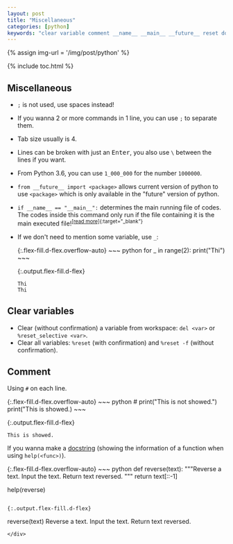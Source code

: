 ```yaml
---
layout: post
title: "Miscellaneous"
categories: [python]
keywords: "clear variable comment __name__ __main__ __future__ reset docstring"
---
```


{% assign img-url = '/img/post/python' %}

{% include toc.html %}

## Miscellaneous

- `;` is not used, use spaces instead!
- If you wanna 2 or more commands in 1 line, you can use `;` to separate them.
- Tab size usually is 4.
- Lines can be broken with just an <kbd>Enter</kbd>, you also use `\` between the lines if you want.
- From Python 3.6, you can use `1_000_000` for the number `1000000`.
- `from __future__ import <package>` allows current version of python to use `<package>` which is only available in the "future" version of python.
- `if __name__ == "__main__":` determines the main running file of codes. The codes inside this command only run if the file containing it is the main executed file!<sup>[[read more]](https://stackoverflow.com/questions/419163/what-does-if-name-main-do){:target="_blank"}</sup>
- If we don't need to mention some variable, use `_`:

  <div class="d-md-flex" markdown="1">
  {:.flex-fill.d-flex.overflow-auto}
  ~~~ python
  for _ in range(2):
    print("Thi")
  ~~~
  
  {:.output.flex-fill.d-flex}
  ~~~
  Thi
  Thi
  ~~~
  </div>

## Clear variables

- Clear (without confirmation) a variable from workspace: `del <var>` or `%reset_selective <var>`.
- Clear all variables: `%reset` (with confirmation) and `%reset -f` (without confirmation).

## Comment

Using `#` on each line.

<div class="d-md-flex" markdown="1">
{:.flex-fill.d-flex.overflow-auto}
~~~ python
# print("This is not showed.")
print("This is showed.)
~~~

{:.output.flex-fill.d-flex}
~~~
This is showed.
~~~
</div>

If you wanna make a [docstring](https://en.wikipedia.org/wiki/Docstring) (showing the information of a function when using `help(<func>)`).

<div class="d-md-flex" markdown="1">
{:.flex-fill.d-flex.overflow-auto}
~~~ python
def reverse(text):
    """Reverse a text.
    Input the text.
    Return text reversed.
    """
    return text[::-1]

help(reverse)
~~~

{:.output.flex-fill.d-flex}
~~~
reverse(text)
    Reverse a text.
    Input the text.
    Return text reversed.
~~~
</div>